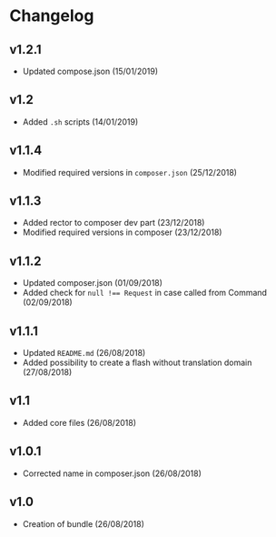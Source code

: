 # Changelog

v1.2.1
------
- Updated compose.json (15/01/2019)

v1.2
----
- Added `.sh` scripts (14/01/2019)

v1.1.4
------
- Modified required versions in `composer.json` (25/12/2018)

v1.1.3
------
- Added rector to composer dev part (23/12/2018)
- Modified required versions in composer (23/12/2018)

v1.1.2
------
- Updated composer.json (01/09/2018)
- Added check for `null !== Request` in case called from Command (02/09/2018)

v1.1.1
------
- Updated `README.md` (26/08/2018)
- Added possibility to create a flash without translation domain (27/08/2018)

v1.1
----
- Added core files (26/08/2018)

v1.0.1
------
- Corrected name in composer.json (26/08/2018)

v1.0
----
- Creation of bundle (26/08/2018)
